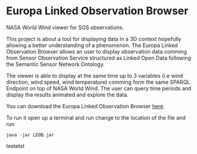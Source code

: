 Europa Linked Observation Browser
==============

NASA World Wind viewer for SOS observations.

This project is about a tool for displaying data in a 3D context hopefully allowing a better understanding of a phenomenon. The Europa Linked Observation Browser allows an user to display observation data comming from Sensor Observation Service structured as Linked Open Data following the Semantic Sensor Network Ontology.

The viewer is able to display at the same time up to 3 variables (i.e wind direction, wind speed, wind temperature) comming form the same SPARQL Endpoint on top of NASA World Wind. The user can query time periods and display the results animated and explore the data. 


You can download the Europa Linked Observation Browser <a href="http://ifgibox.de/m_pfei05/Linked%20Europa%20Observation%20Browser/LEOB.jar" target="_blank">here</a>.

To run it open up a terminal and run change to the location of the file and run
```
java -jar LEOB.jar
```

testetst
